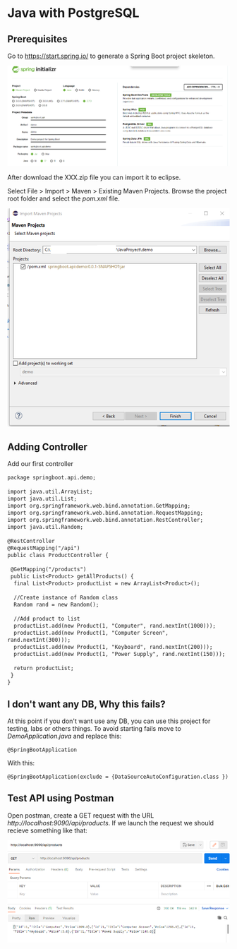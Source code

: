 # Java with PostgreSQL

## Prerequisites
Go to https://start.spring.io/ to generate a Spring Boot project skeleton. 

![Spring Initializer](./Images/SpringInitializer.png)

After download the XXX.zip file you can import it to eclipse.

Select File > Import > Maven > Existing Maven Projects. Browse the project root folder and select the *pom.xml* file.

![Import Maven Project](./Images/ImportMavenProject.png)

## Adding Controller
Add our first controller

```
package springboot.api.demo;

import java.util.ArrayList;
import java.util.List;
import org.springframework.web.bind.annotation.GetMapping;
import org.springframework.web.bind.annotation.RequestMapping;
import org.springframework.web.bind.annotation.RestController;
import java.util.Random;

@RestController
@RequestMapping("/api")
public class ProductController {
 
 @GetMapping("/products")
 public List<Product> getAllProducts() {
  final List<Product> productList = new ArrayList<Product>();

  //Create instance of Random class
  Random rand = new Random();
  
  //Add product to list
  productList.add(new Product(1, "Computer", rand.nextInt(1000)));
  productList.add(new Product(1, "Computer Screen", rand.nextInt(300)));
  productList.add(new Product(1, "Keyboard", rand.nextInt(200)));
  productList.add(new Product(1, "Power Supply", rand.nextInt(150)));

  return productList;
 } 
}

```

## I don't want any DB, Why this fails?
At this point if you don't want use any DB, you can use this project for testing, labs or others things. To avoid starting fails move to *DemoApplication.java* and replace this:

```
@SpringBootApplication
```

With this:

```
@SpringBootApplication(exclude = {DataSourceAutoConfiguration.class })
```

## Test API using Postman
Open postman, create a GET request with the URL *http://localhost:9090/api/products*. If we launch the request we should recieve something like that:

![Sample Request](./Images/SampleRequest.png)

